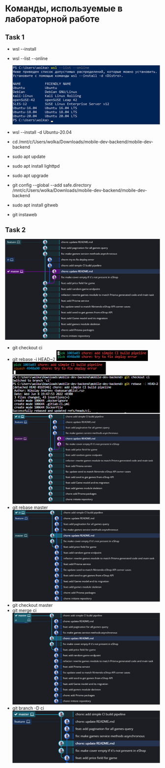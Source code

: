 # Команды, используемые в лабораторной  работе
## Task 1

+ wsl --install
+ wsl --list --online

  ![task1.png](docs/task1.png)

+ wsl --install -d Ubuntu-20.04
+ cd /mnt/c/Users/wolka/Downloads/mobile-dev-backend/mobile-dev-backend
+ sudo apt update
+ sudo apt install lighttpd
+ sudo apt upgrade
+ git config --global --add safe.directory /mnt/c/Users/wolka/Downloads/mobile-dev-backend/mobile-dev-backend
+ sudo apt install gitweb
+ git instaweb

## Task 2

![task1.png](docs/task2.1.png)
+ git checkout ci
+ git rebase -i HEAD~2
  ![task1.png](docs/task2.2.png)
  ![task1.png](docs/task2.3.png)
  ![task1.png](docs/task2.4.png)
  ![task1.png](docs/task2.5.png)
+ git rebase master
  ![task1.png](docs/task2.6.png)
+ git checkout master
+ git merge ci
  ![task1.png](docs/task2.7.png)
+ git branch -D ci
  ![task1.png](docs/task2.8.png)

